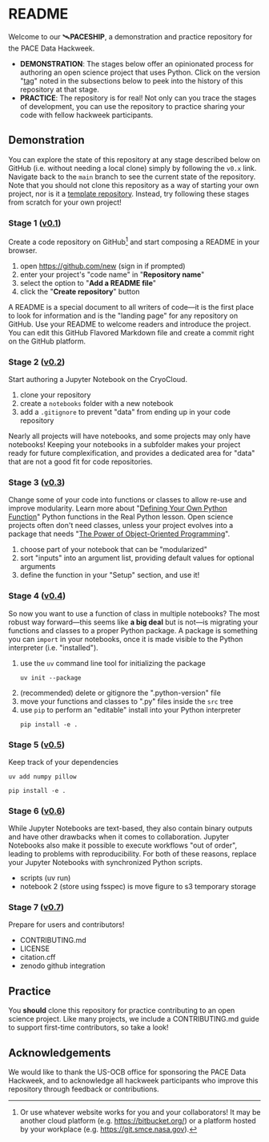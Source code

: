 # README

Welcome to our 🛰️**PACESHIP**, a demonstration and practice repository for the PACE Data Hackweek.

- **DEMONSTRATION**:
  The stages below offer an opinionated process for authoring an open science project that uses Python.
  Click on the version "[tag]" noted in the subsections below to peek into the history of this repository at that stage.
- **PRACTICE**:
  The repository is for real! Not only can you trace the stages of development,
  you can use the repository to practice sharing your code with fellow hackweek participants.

[tag]: https://git-scm.com/book/en/v2/Git-Basics-Tagging

## Demonstration

You can explore the state of this repository at any stage described below on GitHub (i.e. without needing a local clone)
simply by following the `v0.x` link.
Navigate back to the `main` branch to see the current state of the repository.
Note that you should not clone this repository as a way of starting your own project, nor is it a [template repository].
Instead, try following these stages from scratch for your own project!

[template repository]: https://docs.github.com/en/repositories/creating-and-managing-repositories/creating-a-repository-from-a-template

### Stage 1 ([v0.1](../../tree/v0.1))

Create a code repository on GitHub[^1] and start composing a README in your browser.

1. open https://github.com/new (sign in if prompted)
1. enter your project's "code name" in "**Repository name**"
1. select the option to "**Add a README file**"
1. click the "**Create repository**" button

A README is a special document to all writers of code&mdash;it is the first place to look for information and is the "landing page" for any repository on GitHub.
Use your README to welcome readers and introduce the project.
You can edit this GitHub Flavored Markdown file and create a commit right on the GitHub platform.

[^1]: Or use whatever website works for you and your collaborators! It may be another cloud platform (e.g. https://bitbucket.org/) or a platform hosted by your workplace (e.g. https://git.smce.nasa.gov).

### Stage 2 ([v0.2](../../tree/v0.2))

Start authoring a Jupyter Notebook on the CryoCloud.

1. clone your repository
1. create a `notebooks` folder with a new notebook
1. add a `.gitignore` to prevent "data" from ending up in your code repository

Nearly all projects will have notebooks, and some projects may only have notebooks!
Keeping your notebooks in a subfolder makes your project ready for future complexification, and provides a dedicated area for "data" that are not a good fit for code repositories.

### Stage 3 ([v0.3](../../tree/v0.3))

Change some of your code into functions or classes to allow re-use and improve modularity.
Learn more about "[Defining Your Own Python Function]" Python functions in the Real Python lesson.
Open science projects often don't need classes, unless your project evolves into a package that needs "[The Power of Object-Oriented Programming]".

1. choose part of your notebook that can be "modularized"
1. sort "inputs" into an argument list, providing default values for optional arguments
1. define the function in your "Setup" section, and use it!

[Defining Your Own Python Function]: https://realpython.com/defining-your-own-python-function/
[The Power of Object-Oriented Programming]: https://realpython.com/python-classes/

### Stage 4 ([v0.4](../../tree/v0.4))

So now you want to use a function of class in multiple notebooks?
The most robust way forward&mdash;this seems like **a big deal** but is not&mdash;is migrating your functions and classes to a proper Python package.
A package is something you can `import` in your notebooks, once it is made visible to the Python interpreter (i.e. "installed").

1. use the `uv` command line tool for initializing the package
    ```shell
    uv init --package
    ```
1. (recommended) delete or gitignore the ".python-version" file
1. move your functions and classes to ".py" files inside the `src` tree
1. use `pip` to perform an "editable" install into your Python interpreter
    ```shell
    pip install -e .
    ```

### Stage 5 ([v0.5](../../tree/v0.5))

Keep track of your dependencies

```shell
uv add numpy pillow
```
```shell
pip install -e .
```

### Stage 6 ([v0.6](../../tree/v0.6))

While Jupyter Notebooks are text-based, they also contain binary outputs and have other drawbacks when it comes to collaboration.
Jupyter Notebooks also make it possible to execute workflows "out of order", leading to problems with reproducibility.
For both of these reasons, replace your Jupyter Notebooks with synchronized Python scripts.

- scripts (uv run)
- notebook 2 (store using fsspec) is move figure to s3 temporary storage

### Stage 7 ([v0.7](../../tree/v0.7))

Prepare for users and contributors!

- CONTRIBUTING.md
- LICENSE
- citation.cff
- zenodo github integration

## Practice

You **should** clone this repository for practice contributing to an open science project.
Like many projects, we include a CONTRIBUTING.md guide to support first-time contributors, so take a look!

## Acknowledgements

We would like to thank the US-OCB office for sponsoring the PACE Data Hackweek, and to acknowledge all hackweek
participants who improve this repository through feedback or contributions.